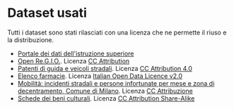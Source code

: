 # Dataset usati

Tutti i dataset sono stati rilasciati con una licenza che ne permette il riuso e la distribuzione.

*  [Portale dei dati dell'istruzione superiore](http://dati.ustat.miur.it/dataset/2019-2013-contribuzione-e-interventi-atenei)
*  [Open Re.G.I.O.](https://www.confiscatibene.it/dataset/openregio). Licenza [CC Attribution](http://opendefinition.org/licenses/cc-by/)
*  [Patenti di guida e veicoli stradali](http://dati.mit.gov.it/catalog/dataset/patenti). Licenza [CC Attribution 4.0](https://creativecommons.org/licenses/by/4.0/)
*  [Elenco farmacie](http://www.dati.salute.gov.it/dati/dettaglioDataset.jsp?menu=dati&idPag=5). Licenza [Italian Open Data Licence v2.0](http://www.dati.gov.it/iodl/2.0/)
*  [Mobilità: incidenti stradali e persone infortunate per mese e zona di decentramento, Comune di Milano](http://dati.comune.milano.it/dataset/9f7bcc9c-20a4-4e48-a7cd-99b15ed11102). Licenza [CC Attribuzione](http://www.opendefinition.org/licenses/cc-by)
*  [Schede dei beni culturali](http://www.catalogo.beniculturali.it/opendata/?q=dataset/regione-lazio-schede-dei-beni-culturali). Licenza [CC Attribution Share-Alike](http://opendefinition.org/licenses/cc-by-sa)
